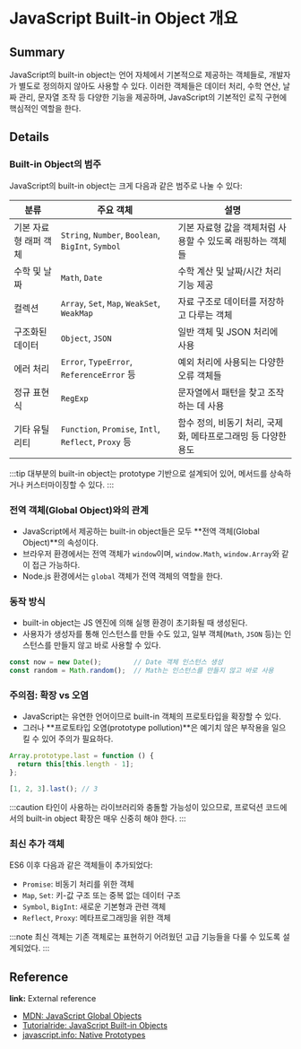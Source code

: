 # JavaScript Built-in Object 개요

## Summary
JavaScript의 built-in object는 언어 자체에서 기본적으로 제공하는 객체들로, 개발자가 별도로 정의하지 않아도 사용할 수 있다. 이러한 객체들은 데이터 처리, 수학 연산, 날짜 관리, 문자열 조작 등 다양한 기능을 제공하며, JavaScript의 기본적인 로직 구현에 핵심적인 역할을 한다.

## Details

### Built-in Object의 범주

JavaScript의 built-in object는 크게 다음과 같은 범주로 나눌 수 있다:

| 분류 | 주요 객체 | 설명 |
|------|-----------|------|
| 기본 자료형 래퍼 객체 | `String`, `Number`, `Boolean`, `BigInt`, `Symbol` | 기본 자료형 값을 객체처럼 사용할 수 있도록 래핑하는 객체들 |
| 수학 및 날짜 | `Math`, `Date` | 수학 계산 및 날짜/시간 처리 기능 제공 |
| 컬렉션 | `Array`, `Set`, `Map`, `WeakSet`, `WeakMap` | 자료 구조로 데이터를 저장하고 다루는 객체 |
| 구조화된 데이터 | `Object`, `JSON` | 일반 객체 및 JSON 처리에 사용 |
| 에러 처리 | `Error`, `TypeError`, `ReferenceError` 등 | 예외 처리에 사용되는 다양한 오류 객체들 |
| 정규 표현식 | `RegExp` | 문자열에서 패턴을 찾고 조작하는 데 사용 |
| 기타 유틸리티 | `Function`, `Promise`, `Intl`, `Reflect`, `Proxy` 등 | 함수 정의, 비동기 처리, 국제화, 메타프로그래밍 등 다양한 용도 |

:::tip
대부분의 built-in object는 prototype 기반으로 설계되어 있어, 메서드를 상속하거나 커스터마이징할 수 있다.
:::

### 전역 객체(Global Object)와의 관계

- JavaScript에서 제공하는 built-in object들은 모두 **전역 객체(Global Object)**의 속성이다.
- 브라우저 환경에서는 전역 객체가 `window`이며, `window.Math`, `window.Array`와 같이 접근 가능하다.
- Node.js 환경에서는 `global` 객체가 전역 객체의 역할을 한다.

### 동작 방식

- built-in object는 JS 엔진에 의해 실행 환경이 초기화될 때 생성된다.
- 사용자가 생성자를 통해 인스턴스를 만들 수도 있고, 일부 객체(`Math`, `JSON` 등)는 인스턴스를 만들지 않고 바로 사용할 수 있다.

```js
const now = new Date();        // Date 객체 인스턴스 생성
const random = Math.random();  // Math는 인스턴스를 만들지 않고 바로 사용
```

### 주의점: 확장 vs 오염

- JavaScript는 유연한 언어이므로 built-in 객체의 프로토타입을 확장할 수 있다.
- 그러나 **프로토타입 오염(prototype pollution)**은 예기치 않은 부작용을 일으킬 수 있어 주의가 필요하다.

```js
Array.prototype.last = function () {
  return this[this.length - 1];
};

[1, 2, 3].last(); // 3
```

:::caution
타인이 사용하는 라이브러리와 충돌할 가능성이 있으므로, 프로덕션 코드에서의 built-in object 확장은 매우 신중히 해야 한다.
:::

### 최신 추가 객체

ES6 이후 다음과 같은 객체들이 추가되었다:

- `Promise`: 비동기 처리를 위한 객체
- `Map`, `Set`: 키-값 구조 또는 중복 없는 데이터 구조
- `Symbol`, `BigInt`: 새로운 기본형과 관련 객체
- `Reflect`, `Proxy`: 메타프로그래밍을 위한 객체

:::note
최신 객체는 기존 객체로는 표현하기 어려웠던 고급 기능들을 다룰 수 있도록 설계되었다.
:::

## Reference

**link:** External reference
- [MDN: JavaScript Global Objects](https://developer.mozilla.org/en-US/docs/Web/JavaScript/Reference/Global_Objects)
- [Tutorialride: JavaScript Built-in Objects](https://www.tutorialride.com/javascript/javascript-built-in-objects.htm#google_vignette)
- [javascript.info: Native Prototypes](https://ko.javascript.info/extend-natives)
